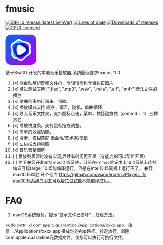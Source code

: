 # fmusic
[![GitHub release (latest SemVer)](https://img.shields.io/github/v/release/wandercn/fmusic?color=peru)](https://github.com/wandercn/fmusic/releases/latest)
[![Lines of code](https://img.shields.io/tokei/lines/github/wandercn/fmusic.svg?color=beige)](#)
[![Downloads of releases](https://img.shields.io/github/wandercn/fmusic/total.svg?color=lavender)](https://github.com/wandercn/fmusic/releases/latest)
[![GPL3 licensed](https://img.shields.io/github/license/wandercn/fmusic.svg)](./LICENSE)


 <img src="logo/logo.png" width = "100" height = "100" alt="HiPoster" align=center />
 

基于SwiftUI开发的本地音乐播放器,系统最低要求macos 11.0
1. [x] 能自动解析音频文件的，专辑信息和专辑封面图片
2. [x] 经过测试支持 [".flac", ".mp3", ".wav", ".m4a", ".aif", ".m4r"]音乐文件的播放
3. [x] 歌曲列表单行双击，切歌。
4. [x] 播放模式支持 顺序，循环，随机，单曲循环。
5. [x] 导入音乐文件夹，支持图标点击，菜单，快捷键方式（commd + o）三种方式
6. [x] 播放进度条，支持鼠标拖拽调整。
7. [x] 简单的收藏功能。
8. [x] 搜索，模糊匹配 歌曲名/艺术家/专辑
9. [x] 左边栏支持隐藏
10. [x] 音乐音量调整
11. [ ] 播放列表暂时没有实现,后续有时间再开发（有能力的可以帮忙开发）
12. [ ] 向下兼容开发支持mac10.15系统，目前在m1mac笔记本上12.0系统上选择编译目标target 10.15能编译运行，但是在intel10.15真机上运行不了。 兼容mac10.15单独 开个仓库 https://github.com/wandercn/myPlayer。有mac10.15系统的朋友可以帮忙试试能不能编译成功。


# FAQ

1. macOS系统限制，提示”提示文件已损坏”，处理方法。

sudo xattr -d com.apple.quarantine /Applications/xxxx.app，注意：/Applications/xxxx.app 换成你的App路径。指定放行，删除com.apple.quarantine元数据文件，使您可以执行可执行文件。
